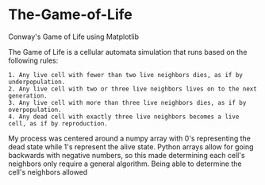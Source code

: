 # The-Game-of-Life
Conway's Game of Life using Matplotlib

The Game of Life is a cellular automata simulation that runs based on the following rules:

    1. Any live cell with fewer than two live neighbors dies, as if by underpopulation.
    2. Any live cell with two or three live neighbors lives on to the next generation.
    3. Any live cell with more than three live neighbors dies, as if by overpopulation.
    4. Any dead cell with exactly three live neighbors becomes a live cell, as if by reproduction.

My process was centered around a numpy array with 0's representing the dead state while 1's represent the alive state. Python arrays allow for going backwards with negative numbers, so this made determining each cell's neighbors only require a general algorithm. Being able to determine the cell's neighbors allowed
